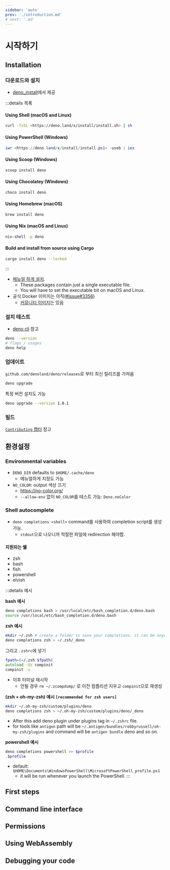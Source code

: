 ```yaml
---
sidebar: 'auto'
prev: './introduction.md'
# next: '.md'
---
```


# 시작하기

## Installation

### 다운로드와 설치

- [deno_install](https://github.com/denoland/deno_install)에서 제공

:::details 목록

#### Using Shell (macOS and Linux)

```zsh
curl -fsSL <https://deno.land/x/install/install.sh> | sh
```

#### Using PowerShell (Windows)

```powershell
iwr <https://deno.land/x/install/install.ps1> -useb | iex
```

#### Using Scoop (Windows)

```bash
scoop install deno
```

#### Using Chocolatey (Windows)

```bash
choco install deno
```

#### Using Homebrew (macOS)

```zsh
brew install deno
```

#### Using Nix (macOS and Linux)

```zsh
nix-shell -p deno
```

#### Build and install from source using Cargo

```bash
cargo install deno --locked
```

:::

- [메뉴얼 하게 설치](https://github.com/denoland/deno/releases).
  - These packages contain just a single executable file.
  - You will have to set the executable bit on macOS and Linux.
- 공식 Docker 이미지는 아직([#issue#3356](https://github.com/denoland/deno/issues/3356))
  - [커뮤니티 이미지](https://github.com/hayd/deno-docker)는 있음

### 설치 테스트

- [deno cli](#command-line-interface) 참고

```zsh
deno --version
# flags / usages
deno help 
```

### 업데이트

`github.com/denoland/deno/releases`로 부터 최신 릴리즈를 가져옴

```bash
deno upgrade
```

특정 버전 설치도 가능

```bash
deno upgrade --version 1.0.1
```

### 빌드

[`Contributing` 챕터](./contributing.md) 참고

## 환경설정

### Environmental variables

- `DENO_DIR` defaults to `$HOME/.cache/deno`
  - 메뉴얼하게 지정도 가능
- `NO_COLOR`: output 색상 끄기
  - <https://no-color.org/>
  - `--allow-env` 없이 `NO_COLOR`를 테스트 가능: `Deno.noColor`

### Shell autocomplete

- `deno completions <shell>` command를 사용하여 completion script를 생성가능.
  - `stdout`으로 나오니까 적절한 파일에 redirection 해야함.
  
#### 지원되는 쉘

- zsh
- bash
- fish
- powershell
- elvish

:::details 예시

**bash 예시**

```bash
deno completions bash > /usr/local/etc/bash_completion.d/deno.bash
source /usr/local/etc/bash_completion.d/deno.bash
```

**zsh 예시**

```zsh
mkdir ~/.zsh # create a folder to save your completions. it can be anywhere
deno completions zsh > ~/.zsh/_deno
```

그리고 `.zshrc`에 넣기

```zsh
fpath=(~/.zsh $fpath)
autoload -Uz compinit
compinit -u
```

- 이후 터미널 재시작
  - 안될 경우 `rm ~/.zcompdump/` 로 이전 컴플리션 지우고 `compinit`으로 재생성

**(zsh + oh-my-zsh) 예시 `[recommended for zsh users]`**

```zsh
mkdir ~/.oh-my-zsh/custom/plugins/deno
deno completions zsh > ~/.oh-my-zsh/custom/plugins/deno/_deno
```

- After this add deno plugin under plugins tag in `~/.zshrc` file.
- for tools like `antigen` path will be `~/.antigen/bundles/robbyrussell/oh-my-zsh/plugins`
  and command will be `antigen bundle` deno and so on.

**powershell 예시**

```powershell
deno completions powershell >> $profile
.$profile
```

- default: `$HOME\Documents\WindowsPowerShell\MicrosoftPowerShell_profile.ps1`
  - it will be run whenever you launch the PowerShell.
:::

## First steps

## Command line interface

## Permissions

## Using WebAssembly

## Debugging your code

